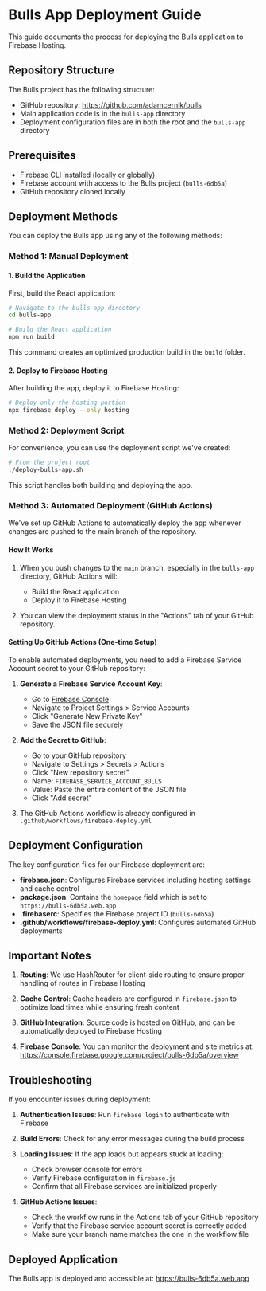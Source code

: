 # Bulls App Deployment Guide

This guide documents the process for deploying the Bulls application to Firebase Hosting.

## Repository Structure

The Bulls project has the following structure:
- GitHub repository: https://github.com/adamcernik/bulls
- Main application code is in the `bulls-app` directory
- Deployment configuration files are in both the root and the `bulls-app` directory

## Prerequisites

- Firebase CLI installed (locally or globally)
- Firebase account with access to the Bulls project (`bulls-6db5a`)
- GitHub repository cloned locally

## Deployment Methods

You can deploy the Bulls app using any of the following methods:

### Method 1: Manual Deployment

#### 1. Build the Application

First, build the React application:

```bash
# Navigate to the bulls-app directory
cd bulls-app

# Build the React application
npm run build
```

This command creates an optimized production build in the `build` folder.

#### 2. Deploy to Firebase Hosting

After building the app, deploy it to Firebase Hosting:

```bash
# Deploy only the hosting portion
npx firebase deploy --only hosting
```

### Method 2: Deployment Script

For convenience, you can use the deployment script we've created:

```bash
# From the project root
./deploy-bulls-app.sh
```

This script handles both building and deploying the app.

### Method 3: Automated Deployment (GitHub Actions)

We've set up GitHub Actions to automatically deploy the app whenever changes are pushed to the main branch of the repository.

#### How It Works

1. When you push changes to the `main` branch, especially in the `bulls-app` directory, GitHub Actions will:
   - Build the React application
   - Deploy it to Firebase Hosting

2. You can view the deployment status in the "Actions" tab of your GitHub repository.

#### Setting Up GitHub Actions (One-time Setup)

To enable automated deployments, you need to add a Firebase Service Account secret to your GitHub repository:

1. **Generate a Firebase Service Account Key**:
   - Go to [Firebase Console](https://console.firebase.google.com/project/bulls-6db5a/settings/serviceaccounts/adminsdk)
   - Navigate to Project Settings > Service Accounts
   - Click "Generate New Private Key"
   - Save the JSON file securely

2. **Add the Secret to GitHub**:
   - Go to your GitHub repository
   - Navigate to Settings > Secrets > Actions
   - Click "New repository secret"
   - Name: `FIREBASE_SERVICE_ACCOUNT_BULLS`
   - Value: Paste the entire content of the JSON file
   - Click "Add secret"

3. The GitHub Actions workflow is already configured in `.github/workflows/firebase-deploy.yml`

## Deployment Configuration

The key configuration files for our Firebase deployment are:

- **firebase.json**: Configures Firebase services including hosting settings and cache control
- **package.json**: Contains the `homepage` field which is set to `https://bulls-6db5a.web.app`
- **.firebaserc**: Specifies the Firebase project ID (`bulls-6db5a`)
- **.github/workflows/firebase-deploy.yml**: Configures automated GitHub deployments

## Important Notes

1. **Routing**: We use HashRouter for client-side routing to ensure proper handling of routes in Firebase Hosting

2. **Cache Control**: Cache headers are configured in `firebase.json` to optimize load times while ensuring fresh content

3. **GitHub Integration**: Source code is hosted on GitHub, and can be automatically deployed to Firebase Hosting

4. **Firebase Console**: You can monitor the deployment and site metrics at:
   https://console.firebase.google.com/project/bulls-6db5a/overview

## Troubleshooting

If you encounter issues during deployment:

1. **Authentication Issues**: Run `firebase login` to authenticate with Firebase

2. **Build Errors**: Check for any error messages during the build process 

3. **Loading Issues**: If the app loads but appears stuck at loading:
   - Check browser console for errors
   - Verify Firebase configuration in `firebase.js`
   - Confirm that all Firebase services are initialized properly

4. **GitHub Actions Issues**:
   - Check the workflow runs in the Actions tab of your GitHub repository
   - Verify that the Firebase service account secret is correctly added
   - Make sure your branch name matches the one in the workflow file

## Deployed Application

The Bulls app is deployed and accessible at: https://bulls-6db5a.web.app 